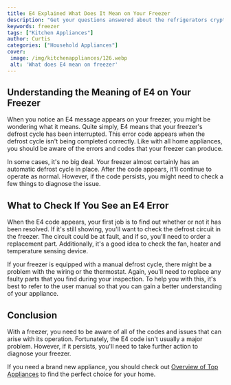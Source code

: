 ```yaml
---
title: E4 Explained What Does It Mean on Your Freezer
description: "Get your questions answered about the refrigerators cryptic label This blog post gives you everything you need to know about E4 on the freezer section including causes and solutions"
keywords: freezer
tags: ["Kitchen Appliances"]
author: Curtis
categories: ["Household Appliances"]
cover: 
 image: /img/kitchenappliances/126.webp
 alt: 'What does E4 mean on freezer'
---
```

## Understanding the Meaning of E4 on Your Freezer

When you notice an E4 message appears on your freezer, you might be wondering what it means. Quite simply, E4 means that your freezer's defrost cycle has been interrupted. This error code appears when the defrost cycle isn't being completed correctly. Like with all home appliances, you should be aware of the errors and codes that your freezer can produce.

In some cases, it's no big deal. Your freezer almost certainly has an automatic defrost cycle in place. After the code appears, it'll continue to operate as normal. However, if the code persists, you might need to check a few things to diagnose the issue.

## What to Check If You See an E4 Error

When the E4 code appears, your first job is to find out whether or not it has been resolved. If it's still showing, you'll want to check the defrost circuit in the freezer. The circuit could be at fault, and if so, you'll need to order a replacement part. Additionally, it's a good idea to check the fan, heater and temperature sensing device.

If your freezer is equipped with a manual defrost cycle, there might be a problem with the wiring or the thermostat. Again, you'll need to replace any faulty parts that you find during your inspection. To help you with this, it's best to refer to the user manual so that you can gain a better understanding of your appliance.

## Conclusion

With a freezer, you need to be aware of all of the codes and issues that can arise with its operation. Fortunately, the E4 code isn't usually a major problem. However, if it persists, you'll need to take further action to diagnose your freezer.

If you need a brand new appliance, you should check out [Overview of Top Appliances](./pages/appliance-overview) to find the perfect choice for your home.
